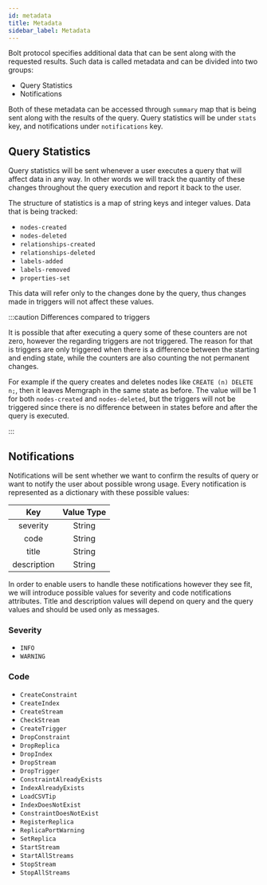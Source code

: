 ```yaml
---
id: metadata
title: Metadata
sidebar_label: Metadata
---
```


Bolt protocol specifies additional data that can be sent along with the
requested results. Such data is called metadata and can be divided into two
groups:
 - Query Statistics
 - Notifications

Both of these metadata can be accessed through `summary` map that is being sent
along with the results of the query. Query statistics will be under `stats` key,
and notifications under `notifications` key.

## Query Statistics

Query statistics will be sent whenever a user executes a query that will affect
data in any way. In other words we will track the quantity of these changes
throughout the query execution and report it back to the user.

The structure of statistics is a map of string keys and integer values. Data
that is being tracked:

 - `nodes-created`
 - `nodes-deleted`
 - `relationships-created`
 - `relationships-deleted`
 - `labels-added`
 - `labels-removed`
 - `properties-set`

This data will refer only to the changes done by the query, thus changes made in
triggers will not affect these values.

:::caution Differences compared to triggers

It is possible that after executing a query some of these counters are not
zero, however the regarding triggers are not triggered. The reason for that is
triggers are only  triggered when there is a difference between the starting
and ending state, while the counters are also counting the not permanent
changes.

For example if the query creates and deletes nodes like
`CREATE (n) DELETE n;`, then it leaves Memgraph in the same state as before.
The value will be 1 for both `nodes-created` and `nodes-deleted`, but the
triggers will not be triggered since there is no difference between in
states before and after the query is executed.

:::

## Notifications

Notifications will be sent whether we want to confirm the results of query or
want to notify the user about possible wrong usage. Every notification is
represented as a dictionary with these possible values:

Key|Value Type
:-:|:-:
severity|String|/
code|String|/
title|String|/
description|String|/

In order to enable users to handle these notifications however they see fit, we
will introduce possible values for severity and code notifications attributes.
Title and description values will depend on query and the query values and
should be used only as messages.

### Severity

 - `INFO`
 - `WARNING`

### Code

- `CreateConstraint`
- `CreateIndex`
- `CreateStream`
- `CheckStream`
- `CreateTrigger`
- `DropConstraint`
- `DropReplica`
- `DropIndex`
- `DropStream`
- `DropTrigger`
- `ConstraintAlreadyExists`
- `IndexAlreadyExists`
- `LoadCSVTip`
- `IndexDoesNotExist`
- `ConstraintDoesNotExist`
- `RegisterReplica`
- `ReplicaPortWarning`
- `SetReplica`
- `StartStream`
- `StartAllStreams`
- `StopStream`
- `StopAllStreams`
